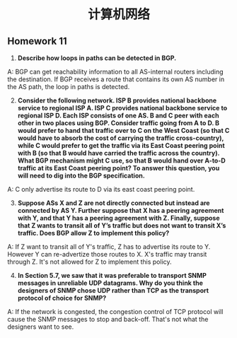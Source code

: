 # <center>**计算机网络**</center>  

## **Homework 11**
1. **Describe how loops in paths can be detected in BGP.**

A: BGP can get reachability information to all AS-internal routers including the destination. If BGP receives a route that contains its own AS number in the AS path, the loop in paths is detected. 

2. **Consider the following network. ISP B provides national backbone service to regional ISP A. ISP C provides national backbone service to regional ISP D. Each ISP consists of one AS. B and C peer with each other in two places using BGP. Consider traffic going from A to D. B would prefer to hand that traffic over to C on the West Coast (so that C would have to absorb the cost of carrying the traffic cross-country), while C would prefer to get the traffic via its East Coast peering point with B (so that B would have carried the traffic across the country). What BGP mechanism might C use, so that B would hand over A-to-D traffic at its East Coast peering point? To answer this question, you will need to dig into the BGP specification.**

A: C only advertise its route to D via its east coast peering point.

3. **Suppose ASs X and Z are not directly connected but instead are connected by AS Y. Further suppose that X has a peering agreement with Y, and that Y has a peering agreement with Z. Finally, suppose that Z wants to transit all of Y’s traffic but does not want to transit X’s traffic. Does BGP allow Z to implement this policy?**

A: If Z want to transit all of Y's traffic, Z has to advertise its route to Y. However Y can re-advertize those routes to X. X's traffic may transit through Z. It's not allowed for Z to implement this policy.

4. **In Section 5.7, we saw that it was preferable to transport SNMP messages in unreliable UDP datagrams. Why do you think the designers of SNMP chose UDP rather than TCP as the transport protocol of choice for SNMP?**

A: If the network is congested, the congestion control of TCP protocol will cause the SNMP messages to stop and back-off. That's not what the designers want to see.